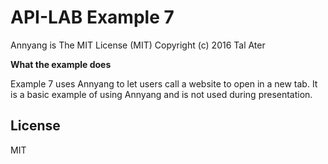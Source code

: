 
# API-LAB Example 7

Annyang is The MIT License (MIT)
Copyright (c) 2016 Tal Ater

**What the example does**

Example 7 uses Annyang to let users call a website to open in a new tab. It is a basic example of using Annyang and is not used during presentation.


License
----

MIT

   [Annyang]: <https://www.talater.com/annyang/m>
